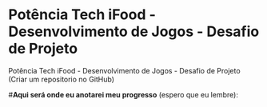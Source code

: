 # Potência Tech iFood - Desenvolvimento de Jogos - Desafio de Projeto
Potência Tech iFood - Desenvolvimento de Jogos - Desafio de Projeto (Criar um repositorio no GitHub)

#**Aqui será onde eu anotarei meu progresso** (espero que eu lembre):




